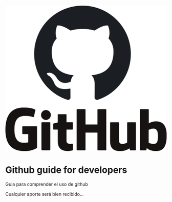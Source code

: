 ![Github logo](https://raw.githubusercontent.com/rudmer-io/github-guide-for-developers/master/github_PNG20.png)

# Github guide for developers
Guia para comprender el uso de github

Cualquier aporte será bien recibido...
